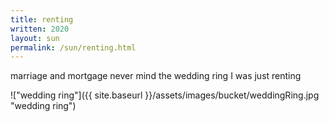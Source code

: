 ```yaml
---
title: renting
written: 2020
layout: sun
permalink: /sun/renting.html
---
```



<div class="poem">
marriage and mortgage  
never mind the wedding ring  
I was just renting
</div>


!["wedding ring"]({{ site.baseurl }}/assets/images/bucket/weddingRing.jpg "wedding ring")
